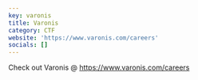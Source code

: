 ```yaml
---
key: varonis
title: Varonis
category: CTF
website: 'https://www.varonis.com/careers'
socials: []
---
```


Check out Varonis @ https://www.varonis.com/careers
